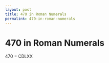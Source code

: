 ```yaml
---
layout: post
title: 470 in Roman Numerals
permalink: 470-in-roman-numerals
---
```


# 470 in Roman Numerals

470 = CDLXX
